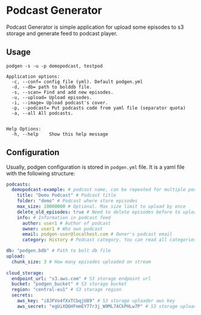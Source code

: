 # Podcast Generator

Podcast Generator is simple application for upload some episodes to s3 storage and generate feed to podcast player.

## Usage

`podgen -s -u -p demopodcast, testpod`

```
Application options:
  -c, --conf= config file (yml). Default podgen.yml
  -d, --db= path to bolddb file.
  -s, --scan= Find and add new episodes.
  -u, --upload= Upload episodes.
  -i, --image= Upload podcast's cover.
  -p, --podcast= Put podcasts code from yaml file (separator quota)
  -a, --all All podcasts.
  

Help Options:
  -h, --help    Show this help message
```


## Configuration

Usually, podgen configuration is stored in `podgen.yml` file. It is a yaml file with the following structure:

```yaml
podcasts:
  demopodcast-example: # podcast name, can be repeated for multiple podcasts
    title: "Demo Podcast" # Podcast title
    folder: "demo" # Podcast where store episodes
    max_size: 10000000 # Optional. Max size limit to upload by once
    delete_old_episodes: true # Need to delete episodes before to upload new
    info: # Information in podcast feed
      author: user1 # Author of podcast 
      owner: user1 # Who own podcast
      email: podgen-user@localhost.com # Owner's podcast email
      category: History # Podcast category. You can read all categories in apple support information https://podcasters.apple.com/support/1691-apple-podcasts-categories 

db: "podgen.bdb" # Path to bolt db file
upload:
  chunk_size: 3 # How many episodes uploaded on stream
  
cloud_storage:
  endpoint_url: "s3.aws.com" # S3 storage endpoint url
  bucket: "podgen_bucket" # S3 storage bucket
  region: "central-eu1" # S3 storage region
  secrets:
    aws_key: "i8JFVo4fXxTCbqjU89" # S3 storage uploader aws key
    aws_secret: "egUiXQ6HFmmEY77r3j_W9ML74CkPHLw7P" # S3 storage uploader aws secret